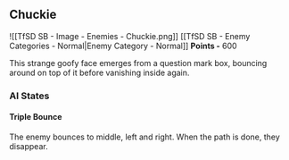 ## Chuckie
![[TfSD SB - Image - Enemies - Chuckie.png]]
[[TfSD SB - Enemy Categories - Normal|Enemy Category - Normal]]
**Points -** 600

This strange goofy face emerges from a question mark box, bouncing around on top of it before vanishing inside again.
### AI States
#### Triple Bounce
The enemy bounces to middle, left and right. When the path is done, they disappear.